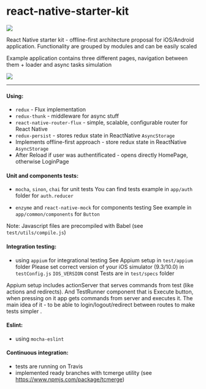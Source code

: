 # react-native-starter-kit
![](https://travis-ci.org/philipshurpik/react-native-starter-kit.svg?branch=master)

React Native starter kit - offline-first architecture proposal for iOS/Android application. 
Functionality are grouped by modules and can be easily scaled  

Example application contains three different pages, navigation between them + loader and async tasks simulation

![](https://github.com/philipshurpik/react-native-starter-kit/raw/master/video.gif) 

----------
#### Using:
* `redux` - Flux implementation  
* `redux-thunk` - middleware for async stuff  
* `react-native-router-flux` - simple, scalable, configurable router for React Native  
* `redux-persist` - stores redux state in ReactNative `AsyncStorage`
* Implements offline-first approach - store redux state in ReactNative `AsyncStorage`
* After Reload if user was authentificated - opens directly HomePage, otherwise LoginPage

#### Unit and components tests:
* `mocha`, `sinon`, `chai` for unit tests
You can find tests example in `app/auth` folder for `auth.reducer`

* `enzyme` and `react-native-mock` for components testing
See example in `app/common/components` for `Button`

Note:
Javascript files are precompiled with Babel (see `test/utils/compile.js`)

#### Integration testing:
* using `appium` for integrational testing
See Appium setup in `test/appium` folder 
Please set correct version of your iOS simulator (9.3/10.0) in `testConfig.js` `IOS_VERSION` const 
Tests are in `test/specs` folder 

Appium setup includes actionServer that serves commands from test (like actions and redirects). 
And TestRunner component that is Execute button, when pressing on it app gets commands from server and executes it. 
The main idea of it - to be able to login/logout/redirect between routes to make tests simpler .

#### Eslint:
* using `mocha-eslint`

#### Continuous integration:
* tests are running on Travis
* implemented ready branches with tcmerge utility (see https://www.npmjs.com/package/tcmerge)
